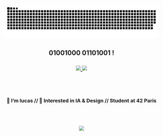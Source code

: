 <h1>
<picture>
  <source media="(prefers-color-scheme: dark)" srcset="https://raw.githubusercontent.com/lu4200/lu4200/output/github-contribution-grid-snake-dark.svg" />
  <source media="(prefers-color-scheme: light)" srcset="https://raw.githubusercontent.com/lu4200/lu4200/output/github-contribution-grid-snake.svg" />
  <img alt="GitHub Contributions Snake Animation" src="https://raw.githubusercontent.com/lu4200/lu4200/output/github-contribution-grid-snake.svg" />
</picture>
</h1>

<h2>
<div align="center">
  <strong>01001000 01101001 !</strong>
  <br><br>
  <a href="https://mail.google.com/mail/?view=cm&fs=1&to=lumaret@student.42.fr">
    <img src="https://img.shields.io/badge/Pro-D14836?style=for-the-badge&logo=gmail&logoColor=white" style="display:inline-block">
</a>
  <a href="https://twitter.com/lu420oo">
    <img src="https://img.shields.io/badge/Soc-000000?style=for-the-badge&logo=x&logoColor=white" style="display:inline-block;">
  </a>
    <br><br>
</div>
</h2>
<br>
<h3 align="center">
 👤 I’m lucas  
//   👀 Interested in IA & Design 
//   Student at 42 Paris

<br><br>

<img src ="https://github-readme-stats.vercel.app/api/top-langs/?username=lu4200&theme=cobalt">

</h3>

<!---
lu4200/lu4200 is a ✨ special ✨ repository because its `README.md` (this file) appears on your GitHub profile.
You can click the Preview link to take a look at your changes.
--->

